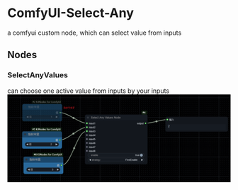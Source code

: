 # ComfyUI-Select-Any
a comfyui custom node, which can select value from inputs

## Nodes

### SelectAnyValues

can choose one active value from inputs by your inputs
![desc](./doc/SelectAnyValues.png)

